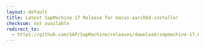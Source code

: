 ```yaml
---
layout: default
title: Latest SapMachine 17 Release for macos-aarch64-installer
checksum: not available
redirect_to:
  - https://github.com/SAP/SapMachine/releases/download/sapmachine-17.0.8.1/sapmachine-jdk-17.0.8.1_macos-aarch64_bin.dmg
---
```


